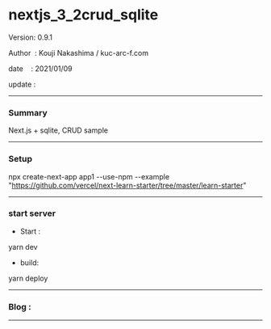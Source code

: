 ﻿# nextjs_3_2crud_sqlite

 Version: 0.9.1

 Author  : Kouji Nakashima / kuc-arc-f.com

 date    : 2021/01/09

 update  :

***
### Summary

Next.js + sqlite, CRUD sample

***
### Setup

npx create-next-app app1 --use-npm --example "https://github.com/vercel/next-learn-starter/tree/master/learn-starter"

***
### start server
* Start :

yarn dev

* build:

yarn deploy


***
### Blog :


***


